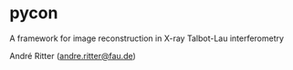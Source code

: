 pycon
=====

A framework for image reconstruction in X-ray Talbot-Lau interferometry

André Ritter (andre.ritter@fau.de)
